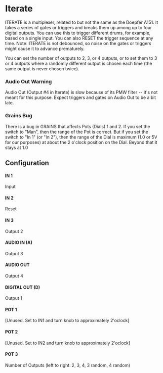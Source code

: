 # Iterate

ITERATE is a multiplexer, related to but not the same as the Doepfer A151.  It takes a series of gates or triggers and breaks them up among up to four digital outputs.  You can use this to trigger different drums, for example, based on a single input.  You can also RESET the trigger sequence at any time.  Note: ITERATE is not debounced, so noise on the gates or triggers might cause it to advance prematurely.

You can set the number of outputs to 2, 3, or 4 outputs, or to set them to 3 or 4 outputs where a randomly different output is chosen each time (the same output is never chosen twice).

### Audio Out Warning
Audio Out (Output #4 in Iterate) is slow because of its PMW filter -- it's not meant for this purpose. Expect triggers and gates on Audio Out to be a bit late.

### Grains Bug

There is a bug in GRAINS that affects Pots (Dials) 1 and 2.  If you set the switch to "Man", then the range of the Pot is correct.  But if you set the switch to "In 1" (or "In 2"), then the range of the Dial is maximum (1.0 or 5V for our purposes) at about the 2 o'clock position on the Dial.  Beyond that it stays at 1.0


## Configuration

#### IN 1
Input
#### IN 2
Reset
#### IN 3
Output 2
#### AUDIO IN (A)
Output 3
#### AUDIO OUT
Output 4
#### DIGITAL OUT (D) 
Output 1
#### POT 1
[Unused.  Set to IN1 and turn knob to approximately 2'oclock]
#### POT 2
[Unused.  Set to IN2 and turn knob to approximately 2'oclock]
#### POT 3
Number of Outputs (left to right: 2, 3, 4, 3 random, 4 random) 

